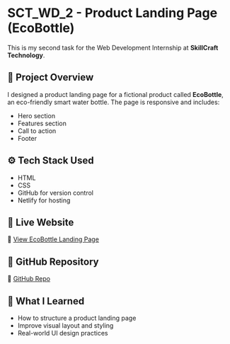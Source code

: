 # SCT_WD_2 - Product Landing Page (EcoBottle)

This is my second task for the Web Development Internship at **SkillCraft Technology**.

## 🧾 Project Overview
I designed a product landing page for a fictional product called **EcoBottle**, an eco-friendly smart water bottle. The page is responsive and includes:
- Hero section
- Features section
- Call to action
- Footer

## ⚙️ Tech Stack Used
- HTML
- CSS
- GitHub for version control
- Netlify for hosting

## 🚀 Live Website
🔗 [View EcoBottle Landing Page](https://your-landing-page-link.netlify.app)

## 📁 GitHub Repository
🔗 [GitHub Repo](https://github.com/yourusername/SCT_WD_2)

## 📌 What I Learned
- How to structure a product landing page
- Improve visual layout and styling
- Real-world UI design practices

